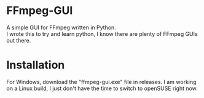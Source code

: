 # FFmpeg-GUI
 A simple GUI for FFmpeg written in Python.<br />
 I wrote this to try and learn python, I know there are plenty of FFmpeg GUIs out there.<br />
 
# Installation
For Windows, download the "ffmpeg-gui.exe" file in releases.
I am working on a Linux build, I just don't have the time to switch to openSUSE right now.
